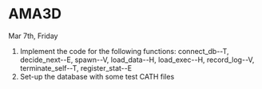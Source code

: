 AMA3D
=====
Mar 7th, Friday
1. Implement the code for the following functions:
connect_db--T,
decide_next--E,
spawn--V,
load_data--H,
load_exec--H,
record_log--V,
terminate_self--T,
register_stat--E
2. Set-up the database with some test CATH files
